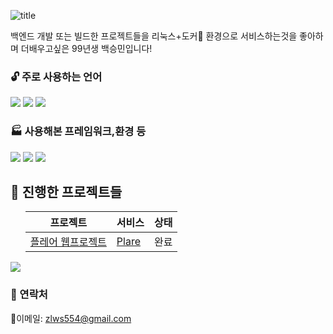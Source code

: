 ![title](https://amel.kr/dl/bsm.png)

 백엔드 개발 또는 빌드한 프로젝트들을 리눅스+도커🐳 환경으로 서비스하는것을 좋아하며 더배우고싶은 99년생 백승민입니다!

 ### 🔓 주로 사용하는 언어
<img src="https://img.shields.io/badge/Java-007396?style=flat&logo=java&logoColor=white"/>
<img src="https://img.shields.io/badge/JavaScript-F7DF1E?style=flat&logo=javascript&logoColor=white"/>
<img src="https://img.shields.io/badge/C%23-239120?style=flat&logo=c-sharp&logoColor=white"/>

### 🏭 사용해본 프레임워크,환경 등
<img src="https://img.shields.io/badge/MySQL-4479A1?style=flat&logo=mysql&logoColor=white"/>
<img src="https://img.shields.io/badge/Linux-FCC624?style=flat&logo=linux&logoColor=white"/>
<img src="https://img.shields.io/badge/Docker-0F6CB3?style=flat&logo=docker&logoColor=white"/>

## 💾 진행한 프로젝트들

<ul>

프로젝트|서비스|상태
---|---|---
[플레어 웹프로젝트](https://github.com/me9min/HOSEO-2A-2-Plare) | [Plare](amel.kr) | 완료

</ul>

[![](https://github-readme-stats.vercel.app/api?username=me9min)](https://github-readme-stats.vercel.app/api?username=me9min)

### 🔔 연락처

📧이메일: zlws554@gmail.com
